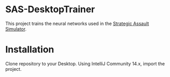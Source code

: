 # SAS-DesktopTrainer

This project trains the neural networks used in the [Strategic Assault Simulator](https://github.com/dwaybright/StrategicAssaultSimulator).

# Installation

Clone repository to your Desktop.  Using IntelliJ Community 14.x, import the project.
